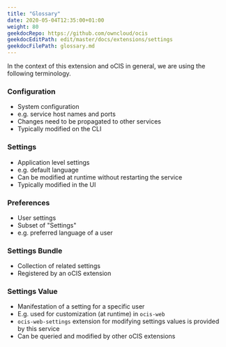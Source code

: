 ```yaml
---
title: "Glossary"
date: 2020-05-04T12:35:00+01:00
weight: 80
geekdocRepo: https://github.com/owncloud/ocis
geekdocEditPath: edit/master/docs/extensions/settings
geekdocFilePath: glossary.md
---
```


In the context of this extension and oCIS in general, we are using the following terminology.

### Configuration

- System configuration
- e.g. service host names and ports
- Changes need to be propagated to other services
- Typically modified on the CLI

### Settings

- Application level settings
- e.g. default language
- Can be modified at runtime without restarting the service
- Typically modified in the UI

### Preferences

- User settings
- Subset of "Settings"
- e.g. preferred language of a user

### Settings Bundle

- Collection of related settings
- Registered by an oCIS extension

### Settings Value

- Manifestation of a setting for a specific user
- E.g. used for customization (at runtime) in `ocis-web`
- `ocis-web-settings` extension for modifying settings values is provided by this service
- Can be queried and modified by other oCIS extensions
